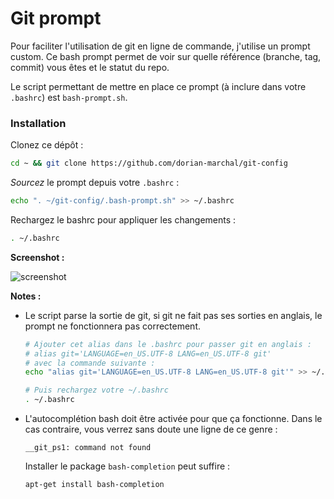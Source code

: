 # Git prompt

Pour faciliter l'utilisation de git en ligne de commande, j'utilise un prompt custom.
Ce bash prompt permet de voir sur quelle référence (branche, tag, commit) vous êtes et le statut du repo.

Le script permettant de mettre en place ce prompt (à inclure dans votre `.bashrc`) est `bash-prompt.sh`.

### Installation

Clonez ce dépôt :

```bash
cd ~ && git clone https://github.com/dorian-marchal/git-config
```

*Sourcez* le prompt depuis votre `.bashrc` :

```bash
echo ". ~/git-config/.bash-prompt.sh" >> ~/.bashrc
```

Rechargez le bashrc pour appliquer les changements :

```bash
. ~/.bashrc
```

__Screenshot :__

![screenshot](https://cloud.githubusercontent.com/assets/6225979/7671431/4c5fc2ce-fcd0-11e4-81f0-db91da522592.png)

__Notes :__

- Le script parse la sortie de git, si git ne fait pas ses sorties en anglais, le prompt ne fonctionnera pas correctement.

  ```bash
  # Ajouter cet alias dans le .bashrc pour passer git en anglais :
  # alias git='LANGUAGE=en_US.UTF-8 LANG=en_US.UTF-8 git'
  # avec la commande suivante :
  echo "alias git='LANGUAGE=en_US.UTF-8 LANG=en_US.UTF-8 git'" >> ~/.bashrc
  
  # Puis rechargez votre ~/.bashrc
  . ~/.bashrc
  ```

- L'autocomplétion bash doit être activée pour que ça fonctionne. Dans le cas contraire, vous verrez sans doute une ligne de ce genre :

  ```
  __git_ps1: command not found
  ```
  
  Installer le package `bash-completion` peut suffire :
  ```bash
  apt-get install bash-completion
  ```
